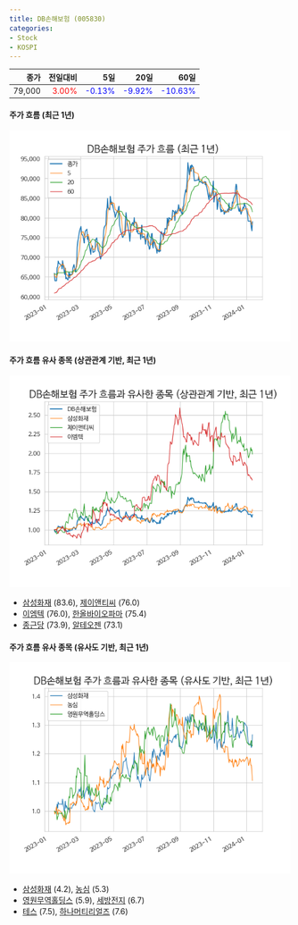 ```yaml
---
title: DB손해보험 (005830)
categories:
- Stock
- KOSPI
---
```


|종가|전일대비|5일|20일|60일|
|---:|-------:|--:|---:|---:|
|79,000|<span style="color: red">3.00%</span>|<span style="color: blue">-0.13%</span>|<span style="color: blue">-9.92%</span>|<span style="color: blue">-10.63%</span>|

<!-- more -->

#### 주가 흐름 (최근 1년)
![005830](/assets/images/stock/005830.png)


#### 주가 흐름 유사 종목 (상관관계 기반, 최근 1년)
![005830](/assets/images/stock/005830_corr.png)
- [삼성화재](/000810/) (83.6), [제이앤티씨](/204270/) (76.0)
- [이엠텍](/091120/) (76.0), [한올바이오파마](/009420/) (75.4)
- [종근당](/185750/) (73.9), [알테오젠](/196170/) (73.1)


#### 주가 흐름 유사 종목 (유사도 기반, 최근 1년)
![005830](/assets/images/stock/005830_sim.png)
- [삼성화재](/000810/) (4.2), [농심](/004370/) (5.3)
- [영원무역홀딩스](/009970/) (5.9), [세방전지](/004490/) (6.7)
- [테스](/095610/) (7.5), [하나머티리얼즈](/166090/) (7.6)